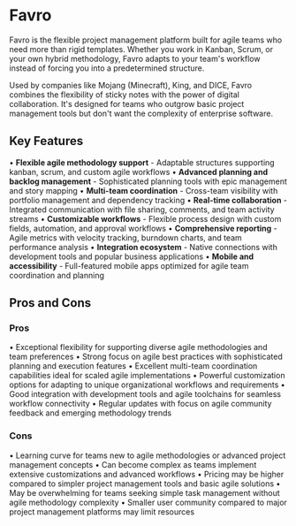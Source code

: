 # Favro

Favro is the flexible project management platform built for agile teams who need more than rigid templates. Whether you work in Kanban, Scrum, or your own hybrid methodology, Favro adapts to your team's workflow instead of forcing you into a predetermined structure.

Used by companies like Mojang (Minecraft), King, and DICE, Favro combines the flexibility of sticky notes with the power of digital collaboration. It's designed for teams who outgrow basic project management tools but don't want the complexity of enterprise software.

## Key Features

• **Flexible agile methodology support** - Adaptable structures supporting kanban, scrum, and custom agile workflows
• **Advanced planning and backlog management** - Sophisticated planning tools with epic management and story mapping
• **Multi-team coordination** - Cross-team visibility with portfolio management and dependency tracking
• **Real-time collaboration** - Integrated communication with file sharing, comments, and team activity streams
• **Customizable workflows** - Flexible process design with custom fields, automation, and approval workflows
• **Comprehensive reporting** - Agile metrics with velocity tracking, burndown charts, and team performance analysis
• **Integration ecosystem** - Native connections with development tools and popular business applications
• **Mobile and accessibility** - Full-featured mobile apps optimized for agile team coordination and planning

## Pros and Cons

### Pros
• Exceptional flexibility for supporting diverse agile methodologies and team preferences
• Strong focus on agile best practices with sophisticated planning and execution features
• Excellent multi-team coordination capabilities ideal for scaled agile implementations
• Powerful customization options for adapting to unique organizational workflows and requirements
• Good integration with development tools and agile toolchains for seamless workflow connectivity
• Regular updates with focus on agile community feedback and emerging methodology trends

### Cons
• Learning curve for teams new to agile methodologies or advanced project management concepts
• Can become complex as teams implement extensive customizations and advanced workflows
• Pricing may be higher compared to simpler project management tools and basic agile solutions
• May be overwhelming for teams seeking simple task management without agile methodology complexity
• Smaller user community compared to major project management platforms may limit resources